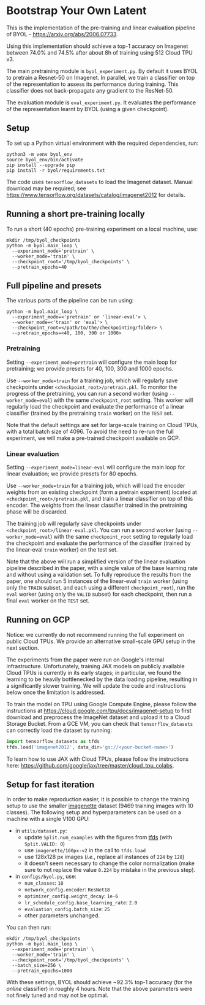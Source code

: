 # Bootstrap Your Own Latent

This is the implementation of the pre-training and linear evaluation pipeline of
BYOL - https://arxiv.org/abs/2006.07733.

Using this implementation should achieve a top-1 accuracy on Imagenet between
74.0% and 74.5% after about 8h of training using 512 Cloud TPU v3.

The main pretraining module is `byol_experiment.py`. By default it uses BYOL to
pretrain a Resnet-50 on Imagenet. In parallel, we train a classifier on top of
the representation to assess its performance during training. This classifier
does not back-propagate any gradient to the ResNet-50.

The evaluation module is `eval_experiment.py`. It evaluates the performance of
the representation learnt by BYOL (using a given checkpoint).

## Setup

To set up a Python virtual environment with the required dependencies, run:

```shell
python3 -m venv byol_env
source byol_env/bin/activate
pip install --upgrade pip
pip install -r byol/requirements.txt
```

The code uses `tensorflow_datasets` to load the Imagenet dataset. Manual
download may be required; see https://www.tensorflow.org/datasets/catalog/imagenet2012
for details.

## Running a short pre-training locally

To run a short (40 epochs) pre-training experiment on a local machine, use:

```shell
mkdir /tmp/byol_checkpoints
python -m byol.main_loop \
  --experiment_mode='pretrain' \
  --worker_mode='train' \
  --checkpoint_root='/tmp/byol_checkpoints' \
  --pretrain_epochs=40
```

## Full pipeline and presets

The various parts of the pipeline can be run using:

```shell
python -m byol.main_loop \
  --experiment_mode=<'pretrain' or 'linear-eval'> \
  --worker_mode=<'train' or 'eval'> \
  --checkpoint_root=</path/to/the/checkpointing/folder> \
  --pretrain_epochs=<40, 100, 300 or 1000>
```

### Pretraining
Setting `--experiment_mode=pretrain` will configure the main loop for
pretraining; we provide presets for 40, 100, 300 and 1000 epochs.

Use `--worker_mode=train` for a training job, which will regularly save
checkpoints under `<checkpoint_root>/pretrain.pkl`. To monitor the progress of
the pretraining, you can run a second worker (using `--worker_mode=eval`) with
the same `checkpoint_root` setting. This worker will regularly load the
checkpoint and evaluate the performance of a linear classifier (trained by the
pretraining `train` worker) on the `TEST` set.

Note that the default settings are set for large-scale training on Cloud TPUs,
with a total batch size of 4096. To avoid the need to re-run the full
experiment, we will make a pre-trained checkpoint available on GCP.

### Linear evaluation
Setting `--experiment_mode=linear-eval` will configure the main loop for
linear evaluation; we provide presets for 80 epochs.

Use `--worker_mode=train` for a training job, which will load the encoder
weights from an existing checkpoint (form a pretrain experiment) located at
`<checkpoint_root>/pretrain.pkl`, and train a linear classifier on top of this
encoder. The weights from the linear classifier trained in the pretraining phase
will be discarded.

The training job will regularly save checkpoints under
`<checkpoint_root>/linear-eval.pkl`. You can run a second worker
(using `--worker_mode=eval`) with the same `checkpoint_root` setting to
regularly load the checkpoint and evaluate the performance of the classifier
(trained by the linear-eval `train` worker) on the test set.

Note that the above will run a simplified version of the linear evaluation
pipeline described in the paper, with a single value of the base learning rate
and without using a validation set. To fully reproduce the results from the
paper, one should run 5 instances of the linear-eval `train` worker (using only
the `TRAIN` subset, and each using a different `checkpoint_root`), run the
`eval` worker (using only the `VALID` subset) for each checkpoint, then run a
final `eval` worker on the `TEST` set.


## Running on GCP

Notice: we currently do not recommend running the full experiment on public
Cloud TPUs. We provide an alternative small-scale GPU setup in the next section.

The experiments from the paper were run on Google's internal infrastructure.
Unfortunately, training JAX models on publicly available Cloud TPUs is currently
in its early stages; in particular, we found the learning to be heavily
bottlenecked by the data loading pipeline, resulting in a significantly slower
training. We will update the code and instructions below once the limitation is
addressed.

To train the model on TPU using Google Compute Engine, please follow the
instructions at https://cloud.google.com/tpu/docs/imagenet-setup to first
download and preprocess the ImageNet dataset and upload it to a
Cloud Storage Bucket. From a GCE VM, you can check that `tensorflow_datasets`
can correctly load the dataset by running:

```python
import tensorflow_datasets as tfds
tfds.load('imagenet2012', data_dir='gs://<your-bucket-name>')
```

To learn how to use JAX with Cloud TPUs, please follow the instructions here:
https://github.com/google/jax/tree/master/cloud_tpu_colabs.


## Setup for fast iteration

In order to make reproduction easier, it is possible to change the training
setup to use the smaller [imagenette](https://github.com/fastai/imagenette)
dataset (9469 training images with 10 classes). The following setup and
hyperparameters can be used on a machine with a single V100 GPU:

- in `utils/dataset.py`:
  - update `Split.num_examples` with the figures from [tfds](https://www.tensorflow.org/datasets/catalog/imagenette) (with `Split.VALID: 0`)
  - use `imagenette/160px-v2` in the call to `tfds.load`
  - use 128x128 px images (_i.e._, replace all instances of `224` by `128`)
  - it doesn't seem necessary to change the color normalization (make sure to
    not replace the value `0.224` by mistake in the previous step).
- in `configs/byol.py`, use:
  - `num_classes`: `10`
  - `network_config.encoder`: `ResNet18`
  - `optimizer_config.weight_decay`: `1e-6`
  - `lr_schedule_config.base_learning_rate`: `2.0`
  - `evaluation_config.batch_size`: `25`
  - other parameters unchanged.

You can then run:

```shell
mkdir /tmp/byol_checkpoints
python -m byol.main_loop \
  --experiment_mode='pretrain' \
  --worker_mode='train' \
  --checkpoint_root='/tmp/byol_checkpoints' \
  --batch_size=256 \
  --pretrain_epochs=1000
```

With these settings, BYOL should achieve ~92.3% top-1 accuracy (for the
*online* classifier) in roughly 4 hours. Note that the above parameters were not
finely tuned and may not be optimal.
